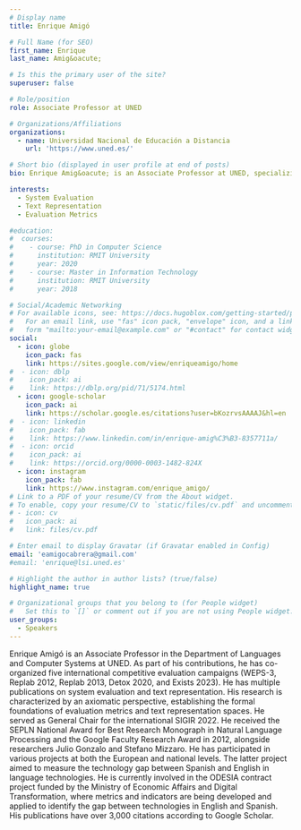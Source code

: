 ```yaml
---
# Display name
title: Enrique Amigó

# Full Name (for SEO)
first_name: Enrique
last_name: Amig&oacute;

# Is this the primary user of the site?
superuser: false

# Role/position
role: Associate Professor at UNED

# Organizations/Affiliations
organizations:
  - name: Universidad Nacional de Educación a Distancia
    url: 'https://www.uned.es/'

# Short bio (displayed in user profile at end of posts)
bio: Enrique Amig&oacute; is an Associate Professor at UNED, specializing in system evaluation and text representation. He has co-organized several international evaluation campaigns and served as General Chair for SIGIR 2022. He has received multiple awards, including the SEPLN National Award and the Google Faculty Research Award. His research focuses on evaluation metrics and text representation, with over 3,000 citations on Google Scholar.

interests:
  - System Evaluation
  - Text Representation
  - Evaluation Metrics

#education:
#  courses:
#    - course: PhD in Computer Science
#      institution: RMIT University
#      year: 2020
#    - course: Master in Information Technology
#      institution: RMIT University
#      year: 2018

# Social/Academic Networking
# For available icons, see: https://docs.hugoblox.com/getting-started/page-builder/#icons
#   For an email link, use "fas" icon pack, "envelope" icon, and a link in the
#   form "mailto:your-email@example.com" or "#contact" for contact widget.
social:
  - icon: globe
    icon_pack: fas
    link: https://sites.google.com/view/enriqueamigo/home
#  - icon: dblp
#    icon_pack: ai
#    link: https://dblp.org/pid/71/5174.html
  - icon: google-scholar
    icon_pack: ai
    link: https://scholar.google.es/citations?user=bKozrvsAAAAJ&hl=en
#  - icon: linkedin
#    icon_pack: fab
#    link: https://www.linkedin.com/in/enrique-amig%C3%B3-8357711a/
#  - icon: orcid
#    icon_pack: ai
#    link: https://orcid.org/0000-0003-1482-824X
  - icon: instagram
    icon_pack: fab
    link: https://www.instagram.com/enrique_amigo/
# Link to a PDF of your resume/CV from the About widget.
# To enable, copy your resume/CV to `static/files/cv.pdf` and uncomment the lines below.
# - icon: cv
#   icon_pack: ai
#   link: files/cv.pdf

# Enter email to display Gravatar (if Gravatar enabled in Config)
email: 'eamigocabrera@gmail.com'
#email: 'enrique@lsi.uned.es'

# Highlight the author in author lists? (true/false)
highlight_name: true

# Organizational groups that you belong to (for People widget)
#   Set this to `[]` or comment out if you are not using People widget.
user_groups:
  - Speakers
---
```


Enrique Amig&oacute; is an Associate Professor in the Department of Languages and Computer Systems at UNED. 
As part of his contributions, he has co-organized five international competitive evaluation campaigns 
(WEPS-3, Replab 2012, Replab 2013, Detox 2020, and Exists 2023). 
He has multiple publications on system evaluation and text representation. 
His research is characterized by an axiomatic perspective, establishing the formal foundations of evaluation metrics 
and text representation spaces. 
He served as General Chair for the international SIGIR 2022. 
He received the SEPLN National Award for Best Research Monograph in Natural Language Processing and the Google Faculty 
Research Award in 2012, alongside researchers Julio Gonzalo and Stefano Mizzaro. 
He has participated in various projects at both the European and national levels. 
The latter project aimed to measure the technology gap between Spanish and English in language technologies. 
He is currently involved in the ODESIA contract project funded by the Ministry of Economic Affairs and Digital Transformation, 
where metrics and indicators are being developed and applied to identify the gap between technologies in English and Spanish. 
His publications have over 3,000 citations according to Google Scholar.
